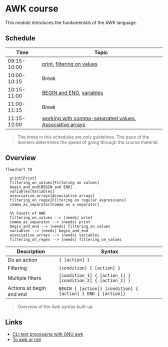 # AWK course

This module introduces the fundamentals of the AWK language.

## Schedule

Time          | Topic
--------------|-------------------------------
09:15-10:00   | [print](print.md), [filtering on values](filtering_on_values.md)
10:00-10:15   | Break
10:15-11:00   | [BEGIN and END](begin_and_end.md), [variables](variables.md)
11:00-11:15   | Break
11:15-12:00   | [working with comma-separated values](working_with_csvs.md), [Associative arrays](associative_arrays.md)

> The times in this schedules are only guidelines.
> The pace of the learners determines the speed of
> going through the course material.

## Overview

```mermaid
flowchart TD

  print[Print]
  filtering_on_values[Filtering on values]
  begin_and_end[BEGIN and END]
  variables[Variables]
  associative_arrays[Associative arrays]
  filtering_on_regex[Filtering on regular expressions]
  comma_as_separator[Comma as a separator]

  %% Facets of AWK
  filtering_on_values --> |needs| print
  comma_as_separator --> |needs| print
  begin_and_end --> |needs| filtering_on_values
  variables --> |needs| begin_and_end
  associative_arrays --> |needs| variables
  filtering_on_regex --> |needs| filtering_on_values
```

Description              |Syntax
-------------------------|---------------------
Do an action             |`{ [action] }`
Filtering                |`[condition] { [action] }`
Multiple filters         |`[condition_1] { [action_1] } [condition_2] { [action_2] }`
Actions at begin and end |`BEGIN { [action]} [condition] { [action] } END { [action]}`

> Overview of the Awk syntax built-up

## Links

* [CLI text processing with GNU awk](https://learnbyexample.github.io/learn_gnuawk/)
* [To awk or not](https://pmitev.github.io/to-awk-or-not)

